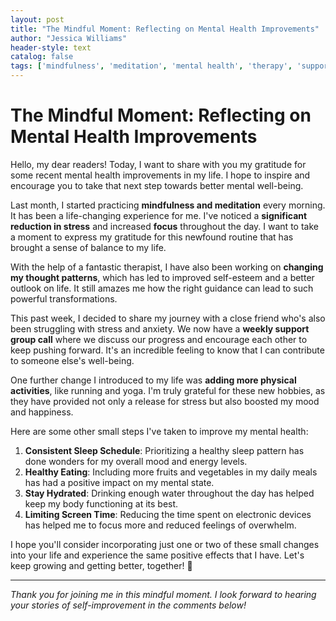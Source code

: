 ```yaml
---
layout: post
title: "The Mindful Moment: Reflecting on Mental Health Improvements"
author: "Jessica Williams"
header-style: text
catalog: false
tags: ['mindfulness', 'meditation', 'mental health', 'therapy', 'support group', 'exercise', 'wellness', 'gratitude', 'self-improvement']
---
```


# The Mindful Moment: Reflecting on Mental Health Improvements  

Hello, my dear readers! Today, I want to share with you my gratitude for some recent mental health improvements in my life. I hope to inspire and encourage you to take that next step towards better mental well-being.

Last month, I started practicing **mindfulness and meditation** every morning. It has been a life-changing experience for me. I've noticed a **significant reduction in stress** and increased **focus** throughout the day. I want to take a moment to express my gratitude for this newfound routine that has brought a sense of balance to my life.

With the help of a fantastic therapist, I have also been working on **changing my thought patterns**, which has led to improved self-esteem and a better outlook on life. It still amazes me how the right guidance can lead to such powerful transformations.

This past week, I decided to share my journey with a close friend who's also been struggling with stress and anxiety. We now have a **weekly support group call** where we discuss our progress and encourage each other to keep pushing forward. It's an incredible feeling to know that I can contribute to someone else's well-being.

One further change I introduced to my life was **adding more physical activities**, like running and yoga. I'm truly grateful for these new hobbies, as they have provided not only a release for stress but also boosted my mood and happiness.

Here are some other small steps I've taken to improve my mental health:

1. **Consistent Sleep Schedule**: Prioritizing a healthy sleep pattern has done wonders for my overall mood and energy levels.
2. **Healthy Eating**: Including more fruits and vegetables in my daily meals has had a positive impact on my mental state.
3. **Stay Hydrated**: Drinking enough water throughout the day has helped keep my body functioning at its best.
4. **Limiting Screen Time**: Reducing the time spent on electronic devices has helped me to focus more and reduced feelings of overwhelm.

I hope you'll consider incorporating just one or two of these small changes into your life and experience the same positive effects that I have. Let's keep growing and getting better, together! 💚

---

*Thank you for joining me in this mindful moment. I look forward to hearing your stories of self-improvement in the comments below!*